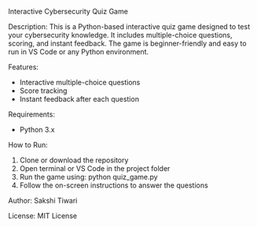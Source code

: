 Interactive Cybersecurity Quiz Game

Description:
This is a Python-based interactive quiz game designed to test your cybersecurity knowledge. 
It includes multiple-choice questions, scoring, and instant feedback. 
The game is beginner-friendly and easy to run in VS Code or any Python environment.

Features:
- Interactive multiple-choice questions
- Score tracking
- Instant feedback after each question

Requirements:
- Python 3.x

How to Run:
1. Clone or download the repository
2. Open terminal or VS Code in the project folder
3. Run the game using:
   python quiz_game.py
4. Follow the on-screen instructions to answer the questions

Author:
Sakshi Tiwari

License:
MIT License
